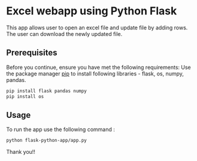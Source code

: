 # Excel webapp using Python Flask

This app allows user to open an excel file and update file by adding rows. The user can download the newly updated file.

## Prerequisites

Before you continue, ensure you have met the following requirements:
Use the package manager [pip](https://pip.pypa.io/en/stable/) to install following libraries - flask, os, numpy, pandas.

```bash
pip install flask pandas numpy
pip install os
```

## Usage

To run the app use the following command :

```bash
python flask-python-app/app.py
```

Thank you!!
